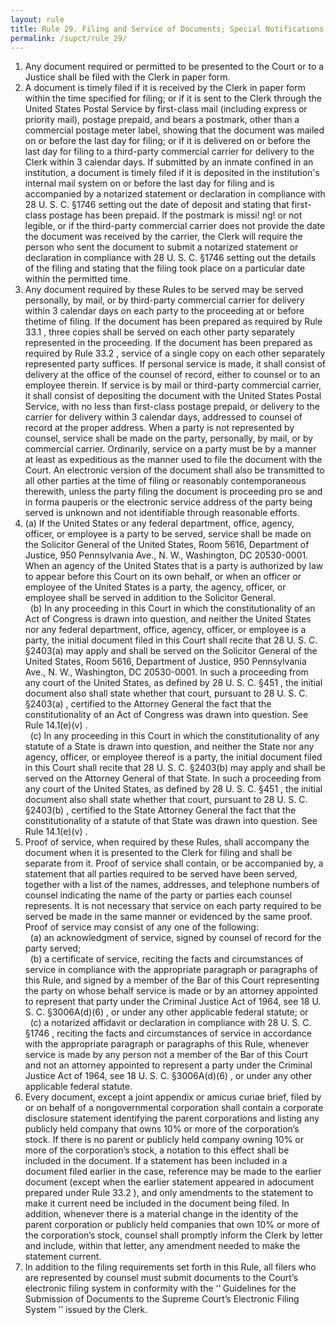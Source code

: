 ```yaml
---
layout: rule
title: Rule 29. Filing and Service of Documents; Special Notifications; Corporate Disclosure Statement
permalink: /supct/rule_29/
---
```


1. Any document required or permitted to be presented to the Court or to a Justice shall be filed with the Clerk in paper form.<br>
2. A document is timely filed if it is received by the Clerk in paper form within the time specified for filing; or if it is sent to the Clerk through the United States Postal Service by first-class mail (including express or priority mail), postage prepaid, and bears a postmark, other than a commercial postage meter label, showing that the document was mailed on or before the last day for filing; or if it is delivered on or before the last day for filing to a third-party commercial carrier for delivery to the Clerk within 3 calendar days. If submitted by an inmate confined in an institution, a document is timely filed if it is deposited in the institution's internal mail system on or before the last day for filing and is accompanied by a notarized statement or declaration in compliance with 28 U. S. C. §1746 setting out the date of deposit and stating that first-class postage has been prepaid. If the postmark is missi! ng! or not legible, or if the third-party commercial carrier does not provide the date the document was received by the carrier, the Clerk will require the person who sent the document to submit a notarized statement or declaration in compliance with 28 U. S. C. §1746 setting out the details of the filing and stating that the filing took place on a particular date within the permitted time.<br>
3. Any document required by these Rules to be served may be served personally, by mail, or by third-party commercial carrier for delivery within 3 calendar days on each party to the proceeding at or before thetime of filing. If the document has been prepared as required by Rule 33.1 , three copies shall be served on each other party separately represented in the proceeding. If the document has been prepared as required by Rule 33.2 , service of a single copy on each other separately represented party suffices. If personal service is made, it shall consist of delivery at the office of the counsel of record, either to counsel or to an employee therein. If service is by mail or third-party commercial carrier, it shall consist of depositing the document with the United States Postal Service, with no less than first-class postage prepaid, or delivery to the carrier for delivery within 3 calendar days, addressed to counsel of record at the proper address. When a party is not represented by counsel, service shall be made on the party, personally, by mail, or by commercial carrier. Ordinarily, service on a party must be by a manner at least as expeditious as the manner used to file the document with the Court. An electronic version of the document shall also be transmitted to all other parties at the time of filing or reasonably contemporaneous therewith, unless the party filing the document is proceeding pro se and in forma pauperis or the electronic service address of the party being served is unknown and not identifiable through reasonable efforts.<br>
4. (a) If the United States or any federal department, office, agency, officer, or employee is a party to be served, service shall be made on the Solicitor General of the United States, Room 5616, Department of Justice, 950 Pennsylvania Ave., N. W., Washington, DC 20530-0001. When an agency of the United States that is a party is authorized by law to appear before this Court on its own behalf, or when an officer or employee of the United States is a party, the agency, officer, or employee shall be served in addition to the Solicitor General.<br>
&nbsp;&nbsp;(b) In any proceeding in this Court in which the constitutionality of an Act of Congress is drawn into question, and neither the United States nor any federal department, office, agency, officer, or employee is a party, the initial document filed in this Court shall recite that 28 U. S. C. §2403(a) may apply and shall be served on the Solicitor General of the United States, Room 5616, Department of Justice, 950 Pennsylvania Ave., N. W., Washington, DC 20530-0001. In such a proceeding from any court of the United States, as defined by 28 U. S. C. §451 , the initial document also shall state whether that court, pursuant to 28 U. S. C. §2403(a) , certified to the Attorney General the fact that the constitutionality of an Act of Congress was drawn into question. See Rule 14.1(e)(v) .<br>
&nbsp;&nbsp;(c) In any proceeding in this Court in which the constitutionality of any statute of a State is drawn into question, and neither the State nor any agency, officer, or employee thereof is a party, the initial document filed in this Court shall recite that 28 U. S. C. §2403(b) may apply and shall be served on the Attorney General of that State. In such a proceeding from any court of the United States, as defined by 28 U. S. C. §451 , the initial document also shall state whether that court, pursuant to 28 U. S. C. §2403(b) , certified to the State Attorney General the fact that the constitutionality of a statute of that State was drawn into question. See Rule 14.1(e)(v) .<br>
5. Proof of service, when required by these Rules, shall accompany the document when it is presented to the Clerk for filing and shall be separate from it. Proof of service shall contain, or be accompanied by, a statement that all parties required to be served have been served, together with a list of the names, addresses, and telephone numbers of counsel indicating the name of the party or parties each counsel represents. It is not necessary that service on each party required to be served be made in the same manner or evidenced by the same proof. Proof of service may consist of any one of the following:<br>
&nbsp;&nbsp;(a) an acknowledgment of service, signed by counsel of record for the party served;<br>
&nbsp;&nbsp;(b) a certificate of service, reciting the facts and circumstances of service in compliance with the appropriate paragraph or paragraphs of this Rule, and signed by a member of the Bar of this Court representing the party on whose behalf service is made or by an attorney appointed to represent that party under the Criminal Justice Act of 1964, see 18 U. S. C. §3006A(d)(6) , or under any other applicable federal statute; or<br>
&nbsp;&nbsp;(c) a notarized affidavit or declaration in compliance with 28 U. S. C. §1746 , reciting the facts and circumstances of service in accordance with the appropriate paragraph or paragraphs of this Rule, whenever service is made by any person not a member of the Bar of this Court and not an attorney appointed to represent a party under the Criminal Justice Act of 1964, see 18 U. S. C. §3006A(d)(6) , or under any other applicable federal statute.<br>
6. Every document, except a joint appendix or amicus curiae brief, filed by or on behalf of a nongovernmental corporation shall contain a corporate disclosure statement identifying the parent corporations and listing any publicly held company that owns 10% or more of the corporation’s stock. If there is no parent or publicly held company owning 10% or more of the corporation’s stock, a notation to this effect shall be included in the document. If a statement has been included in a document filed earlier in the case, reference may be made to the earlier document (except when the earlier statement appeared in adocument prepared under Rule 33.2 ), and only amendments to the statement to make it current need be included in the document being filed. In addition, whenever there is a material change in the identity of the parent corporation or publicly held companies that own 10% or more of the corporation’s stock, counsel shall promptly inform the Clerk by letter and include, within that letter, any amendment needed to make the statement current.<br>
7. In addition to the filing requirements set forth in this Rule, all filers who are represented by counsel must submit documents to the Court’s electronic filing system in conform­ity with the ‘‘ Guidelines for the Submission of Documents to the Supreme Court’s Electronic Filing System ’’ issued by the Clerk.<br>